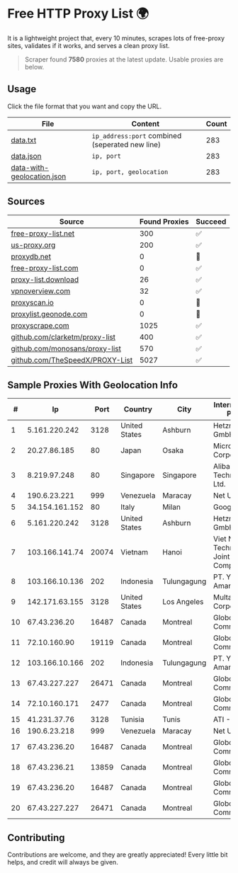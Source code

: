 
# Free HTTP Proxy List 🌍

It is a lightweight project that, every 10 minutes, scrapes lots of free-proxy sites, validates if it works, and serves a clean proxy list.


> Scraper found **7580** proxies at the latest update. Usable proxies are below.

## Usage

Click the file format that you want and copy the URL.


|File|Content|Count|
|----|-------|-----|
|[data.txt](https://raw.githubusercontent.com/themiralay/Proxy-List-World/master/data.txt)|`ip_address:port` combined (seperated new line)|283|
|[data.json](https://raw.githubusercontent.com/themiralay/Proxy-List-World/master/data.json)|`ip, port`|283|
|[data-with-geolocation.json](https://raw.githubusercontent.com/themiralay/Proxy-List-World/master/data-with-geolocation.json)|`ip, port, geolocation`|283|

## Sources

|Source|Found Proxies|Succeed|
|------|-------------|-------|
|[free-proxy-list.net](https://free-proxy-list.net)|300|✅|
|[us-proxy.org](https://www.us-proxy.org)|200|✅|
|[proxydb.net](http://proxydb.net)|0|🚫|
|[free-proxy-list.com](https://free-proxy-list.com/?page=&port=&type%5B%5D=http&type%5B%5D=https&up_time=0&search=Search)|0|✅|
|[proxy-list.download](https://www.proxy-list.download/HTTP)|26|✅|
|[vpnoverview.com](https://vpnoverview.com/privacy/anonymous-browsing/free-proxy-servers)|32|✅|
|[proxyscan.io](https://www.proxyscan.io)|0|🚫|
|[proxylist.geonode.com](https://proxylist.geonode.com/api/proxy-list?limit=300&page=1&sort_by=lastChecked&sort_type=desc&protocols=http,https)|0|🚫|
|[proxyscrape.com](https://api.proxyscrape.com/v2/?request=displayproxies&protocol=http&timeout=10000&country=all&ssl=all&anonymity=all)|1025|✅|
|[github.com/clarketm/proxy-list](https://raw.githubusercontent.com/clarketm/proxy-list/master/proxy-list-raw.txt)|400|✅|
|[github.com/monosans/proxy-list](https://raw.githubusercontent.com/monosans/proxy-list/main/proxies/http.txt)|570|✅|
|[github.com/TheSpeedX/PROXY-List](https://raw.githubusercontent.com/TheSpeedX/PROXY-List/master/http.txt)|5027|✅|


## Sample Proxies With Geolocation Info

|#|Ip|Port|Country|City|Internet Service Provider|
|-|--|----|-------|----|-------------------------|
|1|5.161.220.242|3128|United States|Ashburn|Hetzner Online GmbH|
|2|20.27.86.185|80|Japan|Osaka|Microsoft Corporation|
|3|8.219.97.248|80|Singapore|Singapore|Alibaba (US) Technology Co., Ltd.|
|4|190.6.23.221|999|Venezuela|Maracay|Net Uno|
|5|34.154.161.152|80|Italy|Milan|Google LLC|
|6|5.161.220.242|3128|United States|Ashburn|Hetzner Online GmbH|
|7|103.166.141.74|20074|Vietnam|Hanoi|Viet NAM Cloud Technology Joint Stock Company|
|8|103.166.10.136|202|Indonesia|Tulungagung|PT. Yasmin Amanah Media|
|9|142.171.63.155|3128|United States|Los Angeles|Multacom Corporation|
|10|67.43.236.20|16487|Canada|Montreal|GloboTech Communications|
|11|72.10.160.90|19119|Canada|Montreal|GloboTech Communications|
|12|103.166.10.166|202|Indonesia|Tulungagung|PT. Yasmin Amanah Media|
|13|67.43.227.227|26471|Canada|Montreal|GloboTech Communications|
|14|72.10.160.171|2477|Canada|Montreal|GloboTech Communications|
|15|41.231.37.76|3128|Tunisia|Tunis|ATI - ISP|
|16|190.6.23.218|999|Venezuela|Maracay|Net Uno|
|17|67.43.236.20|16487|Canada|Montreal|GloboTech Communications|
|18|67.43.236.21|13859|Canada|Montreal|GloboTech Communications|
|19|67.43.236.20|16487|Canada|Montreal|GloboTech Communications|
|20|67.43.227.227|26471|Canada|Montreal|GloboTech Communications|



## Contributing

Contributions are welcome, and they are greatly appreciated! Every
little bit helps, and credit will always be given.

